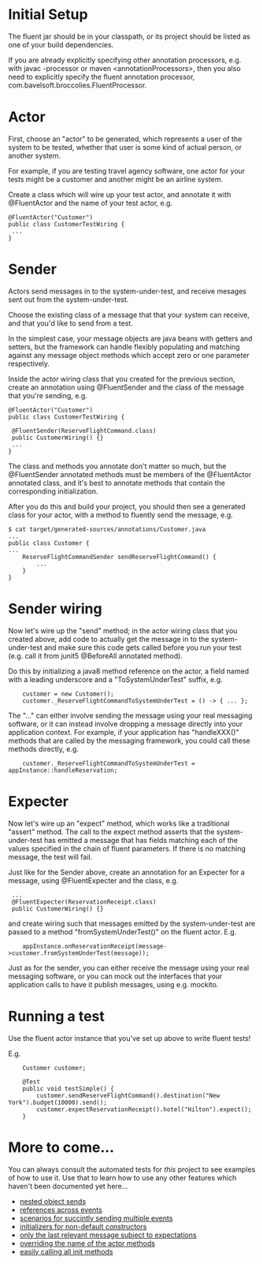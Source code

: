 # Initial Setup

The fluent jar should be in your classpath,
or its project should be listed as one of your build dependencies.

If you are already explicitly specifying other annotation processors,
e.g. with javac -processor or maven \<annotationProcessors>,
then you also need to explicitly specify the fluent annotation processor,
com.bavelsoft.broccolies.FluentProcessor.

# Actor

First, choose an "actor" to be generated, which represents a user of the system to be tested,
whether that user is some kind of actual person, or another system.

For example, if you are testing travel agency software,
one actor for your tests might be a customer and another might be an airline system.

Create a class which will wire up your test actor, and annotate it with @FluentActor
and the name of your test actor, e.g.
```
@FluentActor("Customer")
public class CustomerTestWiring {
 ...
}
```

# Sender

Actors send messages in to the system-under-test,
and receive mesages sent out from the system-under-test.

Choose the existing class of a message that that your system can receive,
and that you'd like to send from a test.

In the simplest case, your message objects are java beans with getters and setters,
but the framework can handle flexibly populating and matching against any
message object methods which accept zero or one parameter respectively.

Inside the actor wiring class that you created for the previous section,
create an annotation using @FluentSender and the class of the message that you're sending, e.g.
```
@FluentActor("Customer")
public class CustomerTestWiring {

 @FluentSender(ReserveFlightCommand.class)
 public CustomerWiring() {}
 ...
}
```

The class and methods you annotate don't matter so much,
but the @FluentSender annotated methods must be members of the @FluentActor annotated class,
and it's best to annotate methods that contain the corresponding initialization.

After you do this and build your project,
you should then see a generated class for your actor,
with a method to fluently send the message, e.g.
```
$ cat target/generated-sources/annotations/Customer.java
...
public class Customer {
...
	ReserveFlightCommandSender sendReserveFlightCommand() {
		...
	}
}
```

# Sender wiring

Now let's wire up the "send" method;
in the actor wiring class that you created above,
add code to actually get the message in to the system-under-test
and make sure this code gets called before you run your test
(e.g. call it from junit5 @BeforeAll annotated method).

Do this by initializing a java8 method reference on the actor,
a field named with a leading underscore and a "ToSystemUnderTest" suffix, e.g.
```
	customer = new Customer();
	customer._ReserveFlightCommandToSystemUnderTest = () -> { ... };
```

The "..." can either involve sending the message using your real messaging software,
or it can instead involve dropping a message directly into your application context.
For example, if your application has "handleXXX()" methods that are called by the
messaging framework, you could call these methods directly, e.g.

```
	customer._ReserveFlightCommandToSystemUnderTest = appInstance::handleReservation;
```

# Expecter

Now let's wire up an "expect" method, which works like a traditional "assert" method.
The call to the expect method asserts that the system-under-test has emitted a message
that has fields matching each of the values specified in the chain of fluent parameters.
If there is no matching message, the test will fail.

Just like for the Sender above,
create an annotation for an Expecter for a message,
using @FluentExpecter and the class, e.g.
```
 ...
 @FluentExpecter(ReservationReceipt.class)
 public CustomerWiring() {}
```

and create wiring such that messages emitted by the system-under-test
are passed to a method "fromSystemUnderTest()" on the fluent actor. E.g.
```
	appInstance.onReservationReceipt(message->customer.fromSystemUnderTest(message));
```

Just as for the sender, you can either
receive the message using your real messaging software,
or you can mock out the interfaces that your application calls to have
it publish messages, using e.g. mockito.

# Running a test

Use the fluent actor instance that you've set up above to write fluent tests!

E.g.
```
	Customer customer;

	@Test
	public void testSimple() {
		customer.sendReserveFlightCommand().destination("New York").budget(10000).send();
		customer.expectReservationReceipt().hotel("Hilton").expect();
	}
```

# More to come...

You can always consult the automated tests for _this_ project to see examples of how to use it.
Use that to learn how to use any other features which haven't been documented yet here...

* [nested object sends](../src/test/java//com/bavelsoft/broccolies/NestedTest.java)
* [references across events](../src/test/java/com/bavelsoft/broccolies/ref/ReferenceTest.java)
* [scenarios for succintly sending multiple events](../src/test/java/com/bavelsoft/broccolies/ScenarioTest.java)
* [initializers for non-default constructors](../src/test/java/com/bavelsoft/broccolies/EarlyTest.java)
* [only the last relevant message subject to expectations](../src/test/java/com/bavelsoft/broccolies/OnlyLastOfTest.java)
* [overriding the name of the actor methods](../src/test/java/com/bavelsoft/broccolies/OverrideTest.java)
* [easily calling all init methods](../src/test/java/com/bavelsoft/broccolies/InitTest.java)
